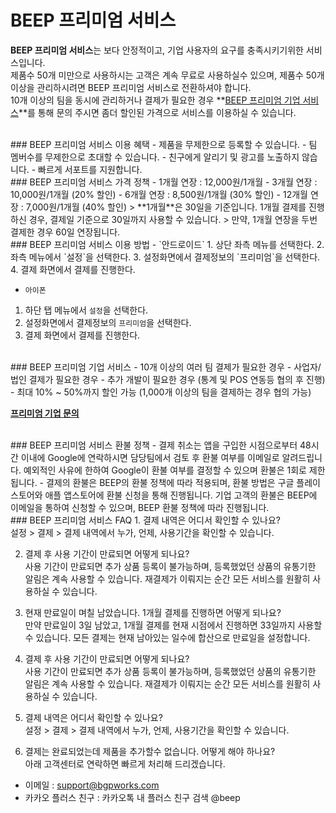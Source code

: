 # BEEP 프리미엄 서비스

**BEEP 프리미엄 서비스**는 보다 안정적이고, 기업 사용자의 요구를 충족시키기위한 서비스입니다.<br/>
제품수 50개 미만으로 사용하시는 고객은 계속 무료로 사용하실수 있으며, 제품수 50개 이상을 관리하시려면 BEEP 프리미엄 서비스로 전환하셔야 합니다.<br/>
10개 이상의 팀을 동시에 관리하거나 결제가 필요한 경우 **[BEEP 프리미엄 기업 서비스](https://docs.google.com/forms/d/1DOHecO-1xbndQIck90HuNhBJoJuh9Ez0pALEgWLZU7Q)**를 통해 문의 주시면 좀더 할인된 가격으로 서비스를 이용하실 수 있습니다.

<br/>
### BEEP 프리미엄 서비스 이용 혜택
 - 제품을 무제한으로 등록할 수 있습니다.
 - 팀 멤버수를 무제한으로 초대할 수 있습니다.
 - 친구에게 알리기 및 광고를 노출하지 않습니다.
 - 빠르게 서포트를 지원합니다.

<br/>
### BEEP 프리미엄 서비스 가격 정책
 -  1개월 연장 : 12,000원/1개월
 -  3개월 연장 : 10,000원/1개월 (20% 할인)
 -  6개월 연장 :  8,500원/1개월 (30% 할인)
 - 12개월 연장 :  7,000원/1개월 (40% 할인)
 > **1개월**은 30일을 기준입니다. 1개월 결제를 진행하신 경우, 결제일 기준으로 30일까지 사용할 수 있습니다.
 > 만약, 1개월 연장을 두번 결제한 경우 60일 연장됩니다.

<br/>
### BEEP 프리미엄 서비스 이용 방법
 - `안드로이드`
  1. 상단 좌측 메뉴를 선택한다.
  2. 좌측 메뉴에서 `설정`을 선택한다.
  3. 설정화면에서 결제정보의 `프리미엄`을 선택한다.
  4. 결제 화면에서 결제를 진행한다.

 - `아이폰`
  1. 하단 탭 메뉴에서 `설정`을 선택한다.
  2. 설정화면에서 결제정보의 `프리미엄`을 선택한다.
  3. 결제 화면에서 결제를 진행한다.



<br/>
### BEEP 프리미엄 기업 서비스
 - 10개 이상의 여러 팀 결제가 필요한 경우
 - 사업자/법인 결제가 필요한 경우
 - 추가 개발이 필요한 경우 (통계 및 POS 연동등 협의 후 진행)
 - 최대 10% ~ 50%까지 할인 가능 (1,000개 이상의 팀을 결제하는 경우 협의 가능)

 **[프리미엄 기업 문의](https://docs.google.com/forms/d/1DOHecO-1xbndQIck90HuNhBJoJuh9Ez0pALEgWLZU7Q)**


<br/>
### BEEP 프리미엄 서비스 환불 정책
 - 결제 취소는 앱을 구입한 시점으로부터 48시간 이내에 Google에 연락하시면 담당팀에서 검토 후 환불 여부를 이메일로 알려드립니다. 예외적인 사유에 한하여 Google이 환불 여부를 결정할 수 있으며 환불은 1회로 제한 됩니다.
 - 결제의 환불은 BEEP의 환불 정책에 따라 적용되며, 환불 방법은 구글 플레이 스토어와 애플 앱스토어에 환불 신청을 통해 진행됩니다. 기업 고객의 환불은 BEEP에 이메일을 통하여 신청할 수 있으며, BEEP 환불 정책에 따라 진행됩니다.

<br/>
### BEEP 프리미엄 서비스 FAQ
1. 결제 내역은 어디서 확인할 수 있나요?<br/>
 설정 > 결제 > 결제 내역에서 누가, 언제, 사용기간을 확인할 수 있습니다.

2. 결제 후 사용 기간이 만료되면 어떻게 되나요?<br/>
 사용 기간이 만료되면 추가 상품 등록이 불가능하며, 등록했었던 상품의 유통기한 알림은 계속 사용할 수 있습니다.
재결제가 이뤄지는 순간 모든 서비스를 원활히 사용하실 수 있습니다.

3. 현재 만료일이 며칠 남았습니다. 1개월 결제를 진행하면 어떻게 되나요?<br/>
 만약 만료일이 3일 남았고, 1개월 결제를 현재 시점에서 진행하면 33일까지 사용할 수 있습니다. 모든 결제는 현재 남아있는 일수에 합산으로 만료일을 설정합니다.


4. 결제 후 사용 기간이 만료되면 어떻게 되나요?<br/>
 사용 기간이 만료되면 추가 상품 등록이 불가능하며, 등록했었던 상품의 유통기한 알림은 계속 사용할 수 있습니다.
 재결제가 이뤄지는 순간 모든 서비스를 원활히 사용하실 수 있습니다.

5. 결제 내역은 어디서 확인할 수 있나요?<br/>
 설정 > 결제 > 결제 내역에서 누가, 언제, 사용기간을 확인할 수 있습니다.

6. 결제는 완료되었는데 제품을 추가할수 없습니다. 어떻게 해야 하나요?<br/>
 아래 고객센터로 연락하면 빠르게 처리해 드리겠습니다.
 * 이메일 : support@bgpworks.com
 * 카카오 플러스 친구 : 카카오톡 내 플러스 친구 검색 @beep





